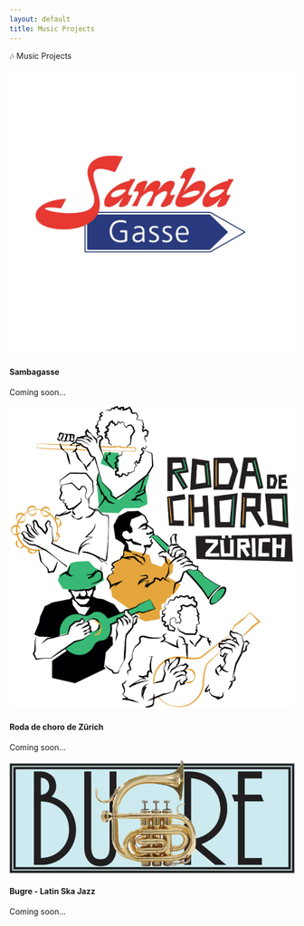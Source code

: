 ```yaml
---
layout: default
title: Music Projects
---
```


🎶 Music Projects
<div class="project-briefing">
  <img src="/assets/images/Sambagasse.jpeg" alt="Project 1" class="project-image">
  <div class="project-text">
    <h4>Sambagasse</h4>
    <p>Coming soon...</p>
  </div>
</div>

<div class="project-briefing">
  <img src="/assets/images/roda_choro.png" alt="Project 1" class="project-image">
  <div class="project-text">
    <h4>Roda de choro de Zürich</h4>
    <p>Coming soon...</p>
  </div>
</div>

<div class="project-briefing">
  <img src="/assets/images/bugre.jpg" alt="Project 1" class="project-image">
  <div class="project-text">
    <h4>Bugre - Latin Ska Jazz</h4>
    <p>Coming soon...</p>
  </div>
</div>
